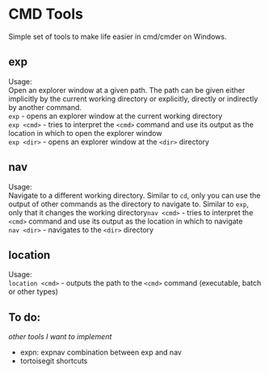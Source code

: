 # CMD Tools #
Simple set of tools to make life easier in cmd/cmder on Windows.

## exp ##
Usage:    
Open an explorer window at a given path. The path can be given either implicitly by the current working directory or explicitly, directly or indirectly by another command.  
`exp` - opens an explorer window at the current working directory  
`exp <cmd>` - tries to interpret the `<cmd>` command and use its output as the location in which to open the explorer window  
`exp <dir>` - opens an explorer window at the `<dir>` directory  

## nav ##
Usage:  
Navigate to a different working directory. Similar to `cd`, only you can use the output of other commands as the directory to navigate to. Similar to `exp`, only that it changes the working directory`nav <cmd>` - tries to interpret the `<cmd>` command and use its output as the location in which to navigate  
`nav <dir>` - navigates to the `<dir>` directory  

## location ##
Usage:  
`location <cmd>` - outputs the path to the `<cmd>` command (executable, batch or other types)  

## To do: ##
_other tools I want to implement_
- expn: expnav combination between exp and nav
- tortoisegit shortcuts